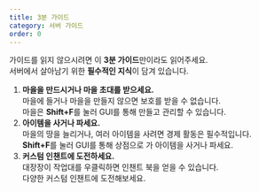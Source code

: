 ```yaml
---
title: 3분 가이드
category: 서버 가이드
order: 0
---
```


가이드를 읽지 않으시려면 이 **3분 가이드**만이라도 읽어주세요.<br>서버에서 살아남기 위한 **필수적인 지식**이 담겨 있습니다.

1. **마을을 만드시거나 마을 초대를 받으세요.**<br>마을에 들거나 마을을 만들지 않으면 보호를 받을 수 없습니다.<br>마을은 **Shift+F**를 눌러 GUI를 통해 만들고 관리할 수 있습니다.
2. **아이템을 사거나 파세요.**<br>마을의 땅을 늘리거나, 여러 아이템을 사려면 경제 활동은 필수적입니다.<br>**Shift+F**를 눌러 GUI를 통해 상점으로 가 아이템을 사거나 파세요.
3. **커스텀 인챈트에 도전하세요.**<br>대장장이 작업대를 우클릭하면 인챈트 북을 얻을 수 있습니다.<br>다양한 커스텀 인챈트에 도전해보세요.